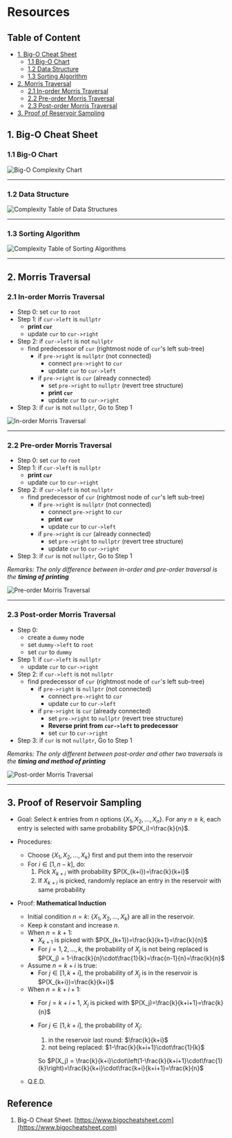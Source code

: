 # Resources <!-- omit in toc -->

## Table of Content <!-- omit in toc -->

- [1. Big-O Cheat Sheet](#1-big-o-cheat-sheet)
  - [1.1 Big-O Chart](#11-big-o-chart)
  - [1.2 Data Structure](#12-data-structure)
  - [1.3 Sorting Algorithm](#13-sorting-algorithm)
- [2. Morris Traversal](#2-morris-traversal)
  - [2.1 In-order Morris Traversal](#21-in-order-morris-traversal)
  - [2.2 Pre-order Morris Traversal](#22-pre-order-morris-traversal)
  - [2.3 Post-order Morris Traversal](#23-post-order-morris-traversal)
- [3. Proof of Reservoir Sampling](#3-proof-of-reservoir-sampling)

## 1. Big-O Cheat Sheet

### 1.1 Big-O Chart

![Big-O Complexity Chart](img/big-o/chart.png)

---

### 1.2 Data Structure

![Complexity Table of Data Structures](img/big-o/data-structure.png)

---

### 1.3 Sorting Algorithm

![Complexity Table of Sorting Algorithms](img/big-o/sorting.png)

---

## 2. Morris Traversal
### 2.1 In-order Morris Traversal

- Step 0: set `cur` to `root`
- Step 1: if `cur->left` is `nullptr`
  - **print `cur`**
  - update `cur` to `cur->right`
- Step 2: if `cur->left` is not `nullptr`
  - find predecessor of `cur` (rightmost node of `cur`'s left sub-tree)
    - if `pre->right` is `nullptr` (not connected)
      - connect `pre->right` to `cur`
      - update `cur` to `cur->left`
    - if `pre->right` is `cur` (already connected)
      - set `pre->right` to `nullptr` (revert tree structure)
      - **print `cur`**
      - update `cur` to `cur->right`
- Step 3: if `cur` is not `nullptr`, Go to Step 1

![In-order Morris Traversal](img/morris-traversal/morris-inorder-traversal.jpeg)

---

### 2.2 Pre-order Morris Traversal

- Step 0: set `cur` to `root`
- Step 1: if `cur->left` is `nullptr`
  - **print `cur`**
  - update `cur` to `cur->right`
- Step 2: if `cur->left` is not `nullptr`
  - find predecessor of `cur` (rightmost node of `cur`'s left sub-tree)
    - if `pre->right` is `nullptr` (not connected)
      - connect `pre->right` to `cur`
      - **print `cur`**
      - update `cur` to `cur->left`
    - if `pre->right` is `cur` (already connected)
      - set `pre->right` to `nullptr` (revert tree structure)
      - update `cur` to `cur->right`
- Step 3: if `cur` is not `nullptr`, Go to Step 1

*Remarks: The only difference between in-order and pre-order traversal is the **timing of printing***

![Pre-order Morris Traversal](img/morris-traversal/morris-preorder-traversal.jpeg)

---

### 2.3 Post-order Morris Traversal

- Step 0:
  - create a `dummy` node
  - set `dummy->left` to `root`
  - set `cur` to `dummy`
- Step 1: if `cur->left` is `nullptr`
  - update `cur` to `cur->right`
- Step 2: if `cur->left` is not `nullptr`
  - find predecessor of `cur` (rightmost node of `cur`'s left sub-tree)
    - if `pre->right` is `nullptr` (not connected)
      - connect `pre->right` to `cur`
      - update `cur` to `cur->left`
    - if `pre->right` is `cur` (already connected)
      - set `pre->right` to `nullptr` (revert tree structure)
      - **Reverse print from `cur->left` to predecessor**
      - set `cur` to `cur->right`
- Step 3: if `cur` is not `nullptr`, Go to Step 1

*Remarks: The only different between post-order and other two traversals is the **timing and method of printing***

![Post-order Morris Traversal](img/morris-traversal/morris-postorder-traversal.jpeg)

---

## 3. Proof of Reservoir Sampling

- Goal: Select $k$ entries from $n$ options $\{X_1, X_2,...,X_n\}$. For any $n\ge k$, each entry is selected with same probability $P(X_i)=\frac{k}{n}$.

- Procedures:
  - Choose $\{X_1, X_2,..., X_k\}$ first and put them into the reservoir
  - For $i\in [1,n-k]$, do:
    1. Pick $X_{k+i}$ with probability $P(X_{k+i})=\frac{k}{k+i}$
    2. If $X_{k+i}$ is picked, randomly replace an entry in the reservoir with same probability

- Proof: **Mathematical Induction**
  - Initial condition $n=k$: $\{X_1, X_2,..., X_k\}$ are all in the reservoir.
  - Keep $k$ constant and increase $n$.
  - When $n=k+1$:
    - $X_{k+1}$ is picked with $P(X_{k+1})=\frac{k}{k+1}=\frac{k}{n}$
    - For $j=1,2,...,k$, the probability of $X_j$ is not being replaced is $P(X_j) = 1-\frac{k}{n}\cdot\frac{1}{k}=\frac{n-1}{n}=\frac{k}{n}$
  - Assume $n=k+i$ is true:
    - For $j\in[1,k+i]$, the probability of $X_j$ is in the reservoir is $P(X_{k+i})=\frac{k}{k+i}$
  - When $n=k+i+1$:
    - For $j=k+i+1$, $X_j$ is picked with $P(X_j)=\frac{k}{k+i+1}=\frac{k}{n}$
    - For $j\in[1,k+i]$, the probability of $X_j$:
      1. in the reservoir last round: $\frac{k}{k+i}$
      2. not being replaced: $1-\frac{k}{k+i+1}\cdot\frac{1}{k}$

      So $P(X_j) = \frac{k}{k+i}\cdot\left(1-\frac{k}{k+i+1}\cdot\frac{1}{k}\right)=\frac{k}{k+i}\cdot\frac{k+i}{k+i+1}=\frac{k}{n}$
  - Q.E.D.

## Reference <!-- omit in toc -->
1. Big-O Cheat Sheet. [https://www.bigocheatsheet.com](https://www.bigocheatsheet.com)
